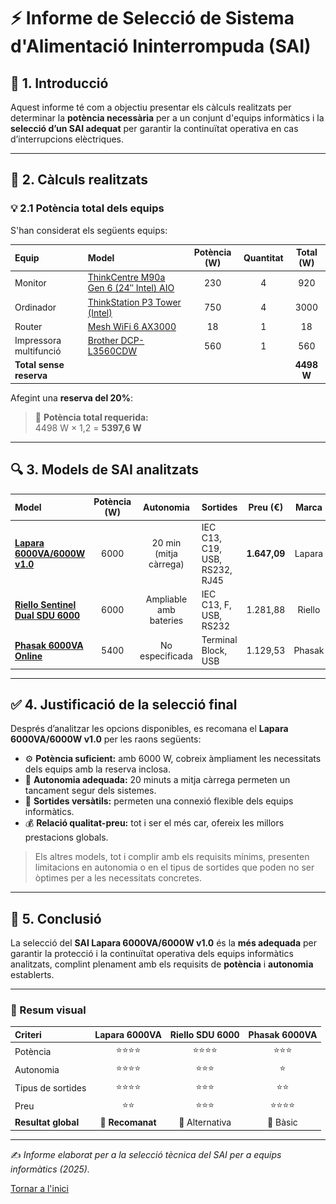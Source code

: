 # ⚡ Informe de Selecció de Sistema d'Alimentació Ininterrompuda (SAI)

## 🧭 1. Introducció
Aquest informe té com a objectiu presentar els càlculs realitzats per determinar la **potència necessària** per a un conjunt d'equips informàtics i la **selecció d’un SAI adequat** per garantir la continuïtat operativa en cas d’interrupcions elèctriques.

---

## 🧮 2. Càlculs realitzats

### 💡 2.1 Potència total dels equips
S'han considerat els següents equips:

| Equip | Model | Potència (W) | Quantitat | Total (W) |
|:------|:------|:-------------:|:----------:|:----------:|
| Monitor | [ThinkCentre M90a Gen 6 (24″ Intel) AIO](https://www.lenovo.com/es/es/p/desktops/thinkcentre/m-series-aio/lenovo-thinkcentre-m90a-gen-6-24-inch-intel/len102c0063?orgRef=https%253A%252F%252Fwww.google.com%252F&srsltid=AfmBOor2Tbd0z_TU3-FICALbxv6GpiSe__EACFPW8-ZOOuqTSpMpL4gn) | 230 | 4 | 920 |
| Ordinador | [ThinkStation P3 Tower (Intel)](https://www.lenovo.com/es/es/p/workstations/thinkstationp/thinkstation-p3-tower-(intel)/len102s0016?orgRef=https%253A%252F%252Fwww.google.com%252F&srsltid=AfmBOooT8ZQNpILCsX0EvLrlyPt8OykJcZbSWJUx_hCRqFYTSgcuT62X) | 750 | 4 | 3000 |
| Router | [Mesh WiFi 6 AX3000](https://www.mercasat.es/routers/1007474-router-gigabit-mesh-wifi-6-ax3000-4-puertos-rj45-101001000-mbps-6971693275799.html) | 18 | 1 | 18 |
| Impressora multifunció | [Brother DCP-L3560CDW](https://www.pccomponentes.com/brother-dcp-l3560cdw-multifuncion-laser-led-color-wifi-duplex?srsltid=AfmBOoqsvUDWYbGozDtUOw1bfWsvTOYX-ssrKW1Q-Zm6VR1GK2K4kUOw) | 560 | 1 | 560 |
| **Total sense reserva** | | | | **4498 W** |

Afegint una **reserva del 20%**:

> 🧾 **Potència total requerida:**  
> 4498 W × 1,2 = **5397,6 W**

---

## 🔍 3. Models de SAI analitzats

| Model | Potència (W) | Autonomia | Sortides | Preu (€) | Marca | Imatge |
|:------|:-------------:|:----------:|:----------|:---------:|:-------:|:------------:|
| [**Lapara 6000VA/6000W v1.0**](https://chatgpt.com/c/68dc10e0-10f4-8331-8d33-9d82fb1f8ad7) | 6000 | 20 min (mitja càrrega) | IEC C13, C19, USB, RS232, RJ45 | **1.647,09** | Lapara | ![SAI Lapara 6000VA/6000W v1.0](img/SAI3.png) |
| [**Riello Sentinel Dual SDU 6000**](https://chatgpt.com/c/68dc10e0-10f4-8331-8d33-9d82fb1f8ad7) | 6000 | Ampliable amb bateries | IEC C13, F, USB, RS232 | 1.281,88 | Riello | ![SAI Riello Sentinel Dual SDU 6000](img/SAI2.png) |
| [**Phasak 6000VA Online**](https://chatgpt.com/c/68dc10e0-10f4-8331-8d33-9d82fb1f8ad7) | 5400 | No especificada | Terminal Block, USB | 1.129,53 | Phasak | ![SAI Phasak 6000VA Online](img/SAI1.png) |

---

## ✅ 4. Justificació de la selecció final

Després d’analitzar les opcions disponibles, es recomana el **Lapara 6000VA/6000W v1.0** per les raons següents:

- ⚙️ **Potència suficient:** amb 6000 W, cobreix àmpliament les necessitats dels equips amb la reserva inclosa.  
- 🔋 **Autonomia adequada:** 20 minuts a mitja càrrega permeten un tancament segur dels sistemes.  
- 🔌 **Sortides versàtils:** permeten una connexió flexible dels equips informàtics.  
- 💰 **Relació qualitat-preu:** tot i ser el més car, ofereix les millors prestacions globals.

> Els altres models, tot i complir amb els requisits mínims, presenten limitacions en autonomia o en el tipus de sortides que poden no ser òptimes per a les necessitats concretes.

---

## 🏁 5. Conclusió

La selecció del **SAI Lapara 6000VA/6000W v1.0** és la **més adequada** per garantir la protecció i la continuïtat operativa dels equips informàtics analitzats, complint plenament amb els requisits de **potència** i **autonomia** establerts.

---

### 🧷 Resum visual
| Criteri | Lapara 6000VA | Riello SDU 6000 | Phasak 6000VA |
|:--|:--:|:--:|:--:|
| Potència | ⭐⭐⭐⭐ | ⭐⭐⭐⭐ | ⭐⭐⭐ |
| Autonomia | ⭐⭐⭐⭐ | ⭐⭐⭐ | ⭐ |
| Tipus de sortides | ⭐⭐⭐⭐ | ⭐⭐⭐ | ⭐⭐ |
| Preu | ⭐⭐ | ⭐⭐⭐ | ⭐⭐⭐⭐ |
| **Resultat global** | 🥇 **Recomanat** | 🥈 Alternativa | 🥉 Bàsic |

---

✍️ *Informe elaborat per a la selecció tècnica del SAI per a equips informàtics (2025).*

[Tornar a l'inici](../README.md)
